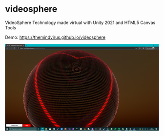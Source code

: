 # videosphere
VideoSphere Technology made virtual with Unity 2021 and HTML5 Canvas Tools

Demo: https://themindvirus.github.io/videosphere

![screenshot](https://github.com/themindvirus/videosphere/blob/main/screenshot.png)